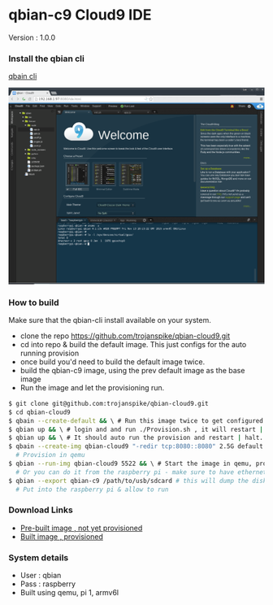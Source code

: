 # qbian-c9 Cloud9 IDE

Version : 1.0.0

### Install the qbian cli
[ qbain cli ](https://github.com/trojanspike/qbian)

<div style="margin:0 auto;">
<img style="width:800px" src="https://raw.githubusercontent.com/trojanspike/qbian-cloud9/develop/Cloud-9.png">
</div>

### How to build
Make sure that the qbian-cli install available on your system.
- clone the repo https://github.com/trojanspike/qbian-cloud9.git
- cd into repo & build the default image. This just configs for the auto running provision
- once build you'd need to build the default image twice.
- build the qbian-c9 image, using the prev default image as the base image
- Run the image and let the provisioning run.

```bash
$ git clone git@github.com:trojanspike/qbian-cloud9.git
$ cd qbian-cloud9
$ qbain --create-default && \ # Run this image twice to get configured
$ qbian up && \ # login and and run ./Provision.sh , it will restart | halt
$ qbian up && \ # It should auto run the provision and restart | halt. The image is now configured
$ qbain --create-img qbian-cloud9 "-redir tcp:8080::8080" 2.5G default && \ # Create the new image and inject
  # Provision in qemu
$ qbian --run-img qbian-cloud9 5522 && \ # Start the image in qemu, provision will auto run. Take a while
  # Or you can do it from the raspberry pi - make sure to have ethernet connection.
$ qbian --export qbian-c9 /path/to/usb/sdcard # this will dump the disk onto the sd card
  # Put into the raspberry pi & allow to run
```

### Download Links
* [ Pre-built image , not yet provisioned ](https://@link)
* [ Built image , provisioned ](https://@link)

### System details
* User : qbian
* Pass : raspberry
* Built using qemu, pi 1, armv6l
